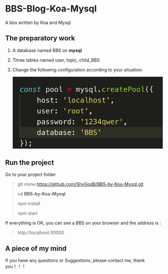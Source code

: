 # BBS-Blog-Koa-Mysql
A bbs written by Koa and Mysql

## The preparatory work 

1. A database named BBS on **mysql**

2. Three tables named user, topic, child_BBS

3. Change the following configuration according to your situation:

   ![avator](https://github.com/ShyGodB/Pictures/blob/master/1.png?raw=true)

## Run the project

Go to your project folder

>  git clone https://github.com/ShyGodB/BBS-by-Koa-Mysql.git
>
>  cd **BBS-by-Koa-Mysql**
>
>  npm install 
>
>  npm start

If everything is OK, you can see a BBS on your browser and the address is :

> http://localhost:30000



## A piece of my mind 

If you have any questions or Suggestions, please contact me, thank you！！！